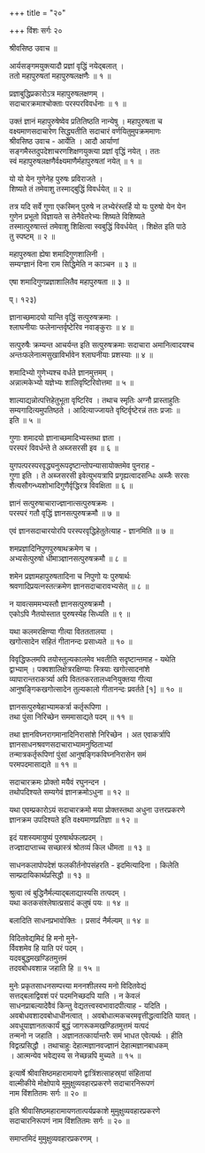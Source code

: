 +++
title = "२०"

+++
विंशः सर्गः २०  
  
श्रीवसिष्ठ उवाच ॥  
  
आर्यसङ्गमयुक्त्यादौ प्रज्ञां वृद्धिं नयेद्बलात् ।  
ततो महापुरुषतां महापुरुषलक्षणैः ॥ १ ॥  
  
प्रज्ञाबुद्धिप्रकारोऽत्र महापुरुषलक्षणम् ।  
सदाचारक्रमाश्चोक्ताः परस्परविवर्धनाः ॥ १ ॥  
  
उक्तं ज्ञानं महापुरुषेष्वेव प्रतितिष्ठति नान्येषु । महापुरुषता च   
वक्ष्यमाणसदाचारेण सिद्ध्यतीति सदाचारं वर्णयितुमुपक्रममाणः   
श्रीवसिष्ठ उवाच - आर्येति । आदौ आर्याणां   
सङ्गमैस्तदुपदेशाचरणशिक्षणयुक्त्या प्रज्ञां वृद्धिं नयेत् । ततः   
स्वं महापुरुषलक्षणैर्वक्ष्यमाणैर्महापुरुषतां नयेत् ॥ १ ॥  
  
यो यो येन गुणेनेह पुरुषः प्रविराजते ।  
शिष्यते तं तमेवाशु तस्माद्बुद्धिं विवर्धयेत् ॥ २ ॥  
  
तत्र यदि सर्वे गुणा एकस्मिन् पुरुषे न लभ्येरंस्तर्हि यो यः पुरुषो येन येन   
गुणेन प्रभूतो विज्ञायते स तेनैवेतरेभ्यः शिष्यते विशिष्यते   
तस्मात्पुरुषात्त्तं तमेवाशु शिक्षित्वा स्वबुद्धिं विवर्धयेत् । शिक्षेत इति पाठे   
तु स्पष्टम् ॥ २ ॥  
  
महापुरुषता ह्येषा शमादिगुणशालिनी ।  
सम्यग्ज्ञानं विना राम सिद्धिमेति न काञ्चन ॥ ३ ॥  
  
एषा शमादिगुणप्रज्ञाशालितैव महापुरुषता ॥ ३ ॥  
  
प्। १२३)  
  
ज्ञानाच्छमादयो यान्ति वृद्धिं सत्पुरुषक्रमाः ।  
श्लाघनीयाः फलेनान्तर्वृष्टेरिव नवाङ्कुराः ॥ ४ ॥  
  
सत्पुरुषैः क्रम्यन्त आचर्यन्त इति सत्पुरुषक्रमाः सदाचारा अमानित्वादयश्च   
अन्तःफलेनात्मसुखाविर्भावेन श्लाघनीयाः प्रशस्याः ॥ ४ ॥  
  
शमादिभ्यो गुणेभ्यश्च वर्धते ज्ञानमुत्तमम् ।  
अन्नात्मकेभ्यो यज्ञेभ्यः शालिवृष्टिरिवोत्तमा ॥ ५ ॥  
  
शाल्याद्यन्नोत्पत्तिहेतुभूता वृष्टिरिव । तथाच स्मृतिः अग्नौ प्रास्ताहुतिः   
सम्यगादित्यमुपतिष्ठते । आदित्याज्जायते वृष्टिर्वृष्टेरन्नं ततः प्रजाः ॥   
इति ॥ ५ ॥  
  
गुणाः शमादयो ज्ञानाच्छमादिभ्यस्तथा ज्ञता ।  
परस्परं विवर्धन्ते ते अब्जसरसी इव ॥ ६ ॥  
  
युगपत्परस्परवृद्ध्यनुरूपदृष्टान्तोपन्यासायोक्तमेव पुनराह -   
गुणा इति । ते अब्जसरसी इवेत्युभयत्रापि प्रगृह्यत्वादसन्धिः अब्जैः सरसः   
शैत्यसौगन्ध्यशोभादिगुणैर्वृद्धिरत्र विवक्षिता ॥ ६ ॥  
  
ज्ञानं सत्पुरुषाचाराज्ज्ञानात्सत्पुरुषक्रमः ।  
परस्परं गतौ वृद्धिं ज्ञानसत्पुरुषक्रमौ ॥ ७ ॥  
  
एवं ज्ञानसदाचारयोरपि परस्परवृद्धिहेतुतेत्याह - ज्ञानमिति ॥ ७ ॥  
  
शमप्रज्ञादिनिपुणपुरुषाथक्रमेण च ।  
अभ्यसेत्पुरुषो धीमाञ्ज्ञानसत्पुरुषक्रमौ ॥ ८ ॥  
  
शमेन प्रज्ञामहापुरुषतादिना च निपुणो यः पुरुषार्थः   
श्रवणादिप्रयत्नस्तत्क्रमेण ज्ञानसदाचारावभ्यसेत् ॥ ८ ॥  
  
न यावत्सममभ्यस्तौ ज्ञानसत्पुरुषक्रमौ ।  
एकोऽपि नैतयोस्तात पुरुषस्येह सिध्यति ॥ ९ ॥  
  
यथा कलमरक्षिण्या गीत्या वितततालया ।  
खगोत्सादेन सहितं गीतानन्दः प्रसाध्यते ॥ १० ॥  
  
विवृद्धिफलमपि तयोस्तुल्यकालमेव भवतीति सदृष्टान्तमाह - यथेति   
द्वाभ्याम् । पक्वशालिक्षेत्ररक्षिण्याः स्त्रियाः खगोत्सादनांशे   
व्यापारान्तराकर्त्र्या अपि विततकरतालध्वनियुक्तया गीत्या   
आनुषङ्गिकखगोत्सादेन तुल्यकालो गीतानन्दः प्रवर्तते [१] ॥ १० ॥  
  
ज्ञानसत्पुरुषेहाभ्यामकर्त्रा कर्तृरूपिणा ।  
तथा पुंसा निरिच्छेन सममासाद्यते पदम् ॥ ११ ॥  
  
तथा ज्ञानविघ्नरागमानादिनिरासांशे निरिच्छेन । अत एवाकर्त्रापि   
ज्ञानसाधनश्रवणसदाचाराभ्यामनुष्ठिताभ्यां   
तन्मात्रकर्तृरूपिणां पुंसां आनुषङ्गिकविघ्ननिरासेन समं   
परमपदमासाद्यते ॥ ११ ॥  
  
सदाचारक्रमः प्रोक्तो मयैवं रघुनन्दन ।  
तथोपदिश्यते सम्यगेवं ज्ञानक्रमोऽधुना ॥ १२ ॥  
  
यथा एवम्प्रकारोऽयं सदाचारक्रमो मया प्रोक्तस्तथा अधुना उत्तरप्रकरणे   
ज्ञानक्रम उपदिश्यते इति वक्ष्यमाणप्रतिज्ञा ॥ १२ ॥  
  
इदं यशस्यमायुष्यं पुरुषार्थफलप्रदम् ।  
तज्ज्ञादाप्ताच्च सच्छास्त्रं श्रोतव्यं किल धीमता ॥ १३ ॥  
  
साधनकलापोपदेशं फलकीर्तनोपसंहरति - इदमित्यादिना । किलेति   
साम्प्रदायिकार्थप्रसिद्धौ ॥ १३ ॥  
  
श्रुत्वा त्वं बुद्धिनैर्मल्याद्बलाद्यास्यसि तत्पदम् ।  
यथा कतकसंश्लेषात्प्रसादं कलुषं पयः ॥ १४ ॥  
  
बलादिति साधनप्रभावोक्तिः । प्रसादं नैर्मल्यम् ॥ १४ ॥  
  
विदितवेद्यमिदं हि मनो मुने-  
र्विवशमेव हि याति परं पदम् ।  
यदवबुद्धमखण्डितमुत्तमं   
तदवबोधवशान्न जहाति हि ॥ १५ ॥  
  
मुनेः प्रकृतसाधनसम्पत्त्या मननशीलस्य मनो विदितवेद्यं   
सत्तद्बलाद्विवशं परं पदमनिच्छदपि याति । न केवलं   
साधनप्राबल्यादेवैवं किन्तु वेद्यतत्त्वस्वभावादपीत्याह - यदिति ।   
अवबोधवशादवबोधाधीनत्वात् । अवबोधात्मकचरमवृत्तीद्धत्वादिति यावत् ।   
अवधूयाज्ञानतत्कार्यं बुद्धं जागरूकमखण्डितमुत्तमं यत्पदं   
तन्मनो न जहाति । अज्ञानतत्कार्यान्तरैः समं भाधत एवेत्यर्थः । हीति   
विद्वत्प्रसिद्धौ । तथाचाहुः देहात्मज्ञानवज्ज्ञानं देहात्मज्ञानबाधकम्   
। आत्मन्येव भवेद्यस्य स नेच्छन्नपि मुच्यते ॥ १५ ॥  
  
इत्यार्षे श्रीवासिष्ठमहारामायणे द्वात्रिंशत्साहस्र्यां संहितायां   
वाल्मीकीये मोक्षोपाये मुमुक्षुव्यवहारप्रकरणे सदाचारनिरूपणं   
नाम विंशतितमः सर्गः ॥ २० ॥  
  
इति श्रीवासिष्ठमहारामायणतात्पर्यप्रकाशे मुमुक्षुव्यवहारप्रकरणे   
सदाचारनिरूपणं नाम विंशतितमः सर्गः ॥ २० ॥  
  
समाप्तमिदं मुमुक्षुव्यवहारप्रकरणम् ।  
  
  
  